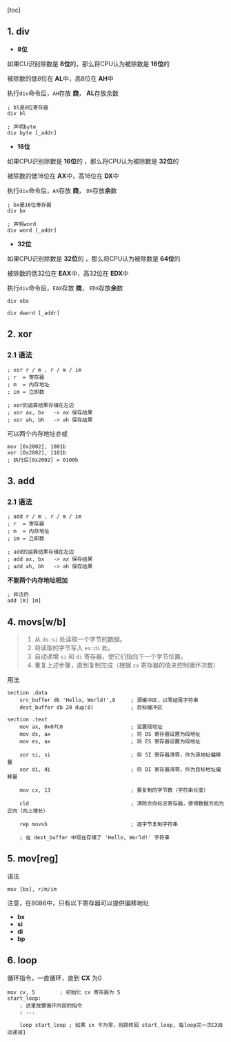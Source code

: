 [toc]



## 1. div



- **8位**

如果CU识别除数是 **8位**的，那么将CPU认为被除数是 **16位**的

被除数的低8位在 **AL**中，高8位在 **AH**中



执行`div`命令后，`AH`存放 **商**， **AL**存放余数

```assembly
; bl是8位寄存器
div bl

; 声明byte
div byte [_addr]
```



- **16位**

如果CPU识别除数是 **16位**的 ，那么将CPU认为被除数是 **32位**的

被除数的低16位在 **AX**中，高16位在 **DX**中



执行`div`命令后，`AX`存放 **商**， `DX`存放**余**数

```assembly
; bx是16位寄存器
div bx

; 声明word
div word [_addr]
```



- **32位**

如果CPU识别除数是 **32位**的 ，那么将CPU认为被除数是 **64位**的

被除数的低32位在 **EAX**中，高32位在 **EDX**中



执行`div`命令后，`EAX`存放 **商**， `EDX`存放**余**数



```assembly
div ebx

div dword [_addr]
```



## 2. xor



### 2.1 语法



```assembly
; xor r / m , r / m / im
; r  = 寄存器
; m  = 内存地址
; im = 立即数

; xor的运算结果存储在左边 
; xor ax, bx   -> ax 保存结果
; xor ah, bh   -> ah 保存结果
```



可以两个内存地址亦或

```assembly
mov [0x2002], 1001b
xor [0x2002], 1101b
; 执行后[0x2002] = 0100b
```



## 3. add



### 2.1 语法



```assembly
; add r / m , r / m / im
; r  = 寄存器
; m  = 内存地址
; im = 立即数

; add的运算结果存储在左边 
; add ax, bx   -> ax 保存结果
; add ah, bh   -> ah 保存结果
```



**不能两个内存地址相加**

```assembly
; 非法的
add [m] [m]
```



## 4. movs[w/b]



> 1. 从 `ds:si` 处读取一个字节的数据。
> 2. 将读取的字节写入 `es:di` 处。
> 3. 自动递增 `si` 和 `di` 寄存器，使它们指向下一个字节位置。
> 4. 重复上述步骤，直到复制完成（根据 `cx` 寄存器的值来控制循环次数）



用法

```assembly
section .data
    src_buffer db 'Hello, World!',0     ; 源缓冲区，以零结尾字符串
    dest_buffer db 20 dup(0)            ; 目标缓冲区

section .text
    mov ax, 0x07C0                      ; 设置段地址
    mov ds, ax                          ; 将 DS 寄存器设置为段地址
    mov es, ax                          ; 将 ES 寄存器设置为段地址

    xor si, si                          ; 将 SI 寄存器清零，作为源地址偏移量
    xor di, di                          ; 将 DI 寄存器清零，作为目标地址偏移量

    mov cx, 13                          ; 要复制的字节数（字符串长度）

    cld                                 ; 清除方向标志寄存器，使得数据方向为正向（向上增长）

    rep movsb                           ; 逐字节复制字符串

    ; 在 dest_buffer 中现在存储了 'Hello, World!' 字符串
```



## 5. mov[reg]



语法

```assembly
mov [bx], r/m/im
```

注意，在8086中，只有以下寄存器可以提供偏移地址

- **bx**
- **si**
- **di**
- **bp**



## 6. loop



循环指令，一直循环，直到 **CX** 为0



```assembly
mov cx, 5        ; 初始化 cx 寄存器为 5
start_loop:
    ; 这里放置循环内部的指令
    ; ...

    loop start_loop ; 如果 cx 不为零，则跳转回 start_loop, 每loop完一次CX自动递减1
```


